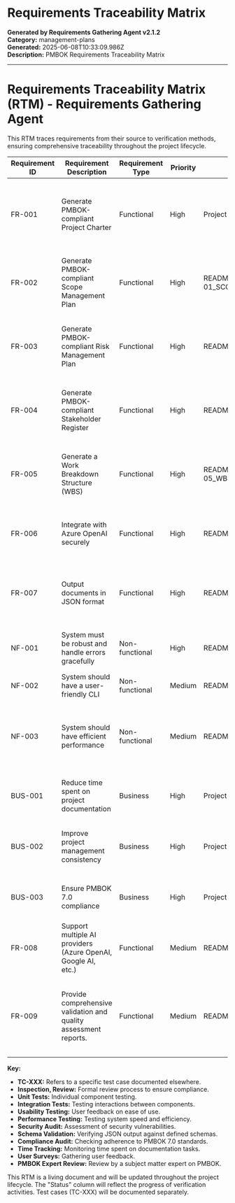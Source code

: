 # Requirements Traceability Matrix

**Generated by Requirements Gathering Agent v2.1.2**  
**Category:** management-plans  
**Generated:** 2025-06-08T10:33:09.986Z  
**Description:** PMBOK Requirements Traceability Matrix

---

# Requirements Traceability Matrix (RTM) - Requirements Gathering Agent

This RTM traces requirements from their source to verification methods, ensuring comprehensive traceability throughout the project lifecycle.

| Requirement ID | Requirement Description | Requirement Type | Priority | Source | Success Criteria | Test Case Reference | Verification Method | Status | Notes |
|---|---|---|---|---|---|---|---|---|---|
| FR-001 | Generate PMBOK-compliant Project Charter | Functional | High | Project Charter, README.md | Charter accurately reflects project scope, objectives, stakeholders, and constraints. | TC-001 | Inspection, Review | Complete |  |
| FR-002 | Generate PMBOK-compliant Scope Management Plan | Functional | High | README.md, 01_SCOPE_MANAGEMENT_PLAN.MD | Plan includes scope definition, WBS, validation, and control processes. | TC-002 | Inspection, Review | Complete |  |
| FR-003 | Generate PMBOK-compliant Risk Management Plan | Functional | High | README.md | Plan includes risk identification, analysis, response planning, and monitoring. | TC-003 | Inspection, Review | Complete |  |
| FR-004 | Generate PMBOK-compliant Stakeholder Register | Functional | High | README.md | Register accurately identifies and analyzes stakeholders, their interests, and influence. | TC-004 | Inspection, Review | Complete |  |
| FR-005 | Generate a Work Breakdown Structure (WBS) | Functional | High | README.md, 05_WBS_DICTIONARY.MD | WBS decomposes the project into manageable work packages. | TC-005 | Inspection, Review | In Progress | WBS Dictionary needs final review. |
| FR-006 | Integrate with Azure OpenAI securely | Functional | High | README.md | Secure authentication and authorization using Azure Identity. | TC-006 | Unit Tests, Security Audit | Complete |  |
| FR-007 | Output documents in JSON format | Functional | High | README.md | Generated documents are valid JSON and conform to defined schemas. | TC-007 | Unit Tests, Schema Validation | Complete |  |
| NF-001 | System must be robust and handle errors gracefully | Non-functional | High | README.md | System recovers from errors without data loss or corruption. | TC-008 | Integration Tests, Exception Handling Tests | Complete |  |
| NF-002 | System should have a user-friendly CLI | Non-functional | Medium | README.md | CLI is intuitive and easy to use. | TC-009 | Usability Testing | In Progress | User feedback needed. |
| NF-003 | System should have efficient performance | Non-functional | Medium | README.md | System processes requests and generates documents within acceptable timeframes. | TC-010 | Performance Testing | In Progress |  |
| BUS-001 | Reduce time spent on project documentation | Business | High | Project Context from README.md | Time saved should be measurable and significant. | TC-011 | Time Tracking, User Surveys | In Progress | Data collection ongoing. |
| BUS-002 | Improve project management consistency | Business | High | Project Context from README.md | Consistency across documents and projects should be demonstrable. | TC-012 | Inspection, Review | In Progress |  |
| BUS-003 | Ensure PMBOK 7.0 compliance | Business | High | Project Context from README.md | All generated documents meet PMBOK 7.0 standards. | TC-013 | Compliance Audit, PMBOK Expert Review | In Progress |  |
| FR-008 | Support multiple AI providers (Azure OpenAI, Google AI, etc.) | Functional | Medium | README.md | System should successfully integrate with different AI providers. | TC-014 | Integration Tests | Planned |  |
| FR-009 | Provide comprehensive validation and quality assessment reports. | Functional | Medium | README.md | Reports provide detailed feedback on document quality, completeness and compliance. | TC-015 | Inspection, Review | Planned |  |


**Key:**

* **TC-XXX:** Refers to a specific test case documented elsewhere.
* **Inspection, Review:**  Formal review process to ensure compliance.
* **Unit Tests:** Individual component testing.
* **Integration Tests:** Testing interactions between components.
* **Usability Testing:** User feedback on ease of use.
* **Performance Testing:** Testing system speed and efficiency.
* **Security Audit:** Assessment of security vulnerabilities.
* **Schema Validation:** Verifying JSON output against defined schemas.
* **Compliance Audit:** Checking adherence to PMBOK 7.0 standards.
* **Time Tracking:** Monitoring time spent on documentation tasks.
* **User Surveys:** Gathering user feedback.
* **PMBOK Expert Review:** Review by a subject matter expert on PMBOK.


This RTM is a living document and will be updated throughout the project lifecycle.  The "Status" column will reflect the progress of verification activities.  Test cases (TC-XXX) will be documented separately.
